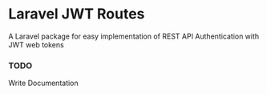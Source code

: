 # Laravel JWT Routes

A Laravel package for easy implementation of REST API Authentication with JWT web tokens

### TODO

Write Documentation